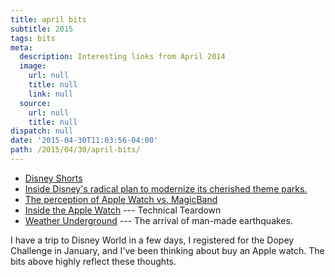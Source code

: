 ```yaml
---
title: april bits
subtitle: 2015
tags: bits
meta:
  description: Interesting links from April 2014
  image:
    url: null
    title: null
    link: null
  source:
    url: null
    title: null
dispatch: null
date: '2015-04-30T11:03:56-04:00'
path: /2015/04/30/april-bits/
---
```

* [Disney Shorts][disTube]
* [Inside Disney's radical plan to modernize its cherished theme parks.][magicBands]
* [The perception of Apple Watch vs. MagicBand][magic_v_watch]
* [Inside the Apple Watch][chipWorks] --- Technical Teardown
* [Weather Underground][newYorker] --- The arrival of man-made earthquakes.

I have a trip to Disney World in a few days, I registered for the Dopey Challenge in January, and I've been thinking about buy an Apple watch. The bits above highly reflect these thoughts.


[disTube]: https://www.youtube.com/user/DisneyShorts
[magicBands]: https://www.fastcompany.com/3044283/the-messy-business-of-reinventing-happiness#!
[magic_v_watch]: https://medium.com/five-hundred-words/a-tale-of-two-wearables-9ba29e3b4443
[chipWorks]: http://www.chipworks.com/en/technical-competitive-analysis/resources/blog/inside-the-apple-watch-technical-teardown/
[newYorker]: http://www.newyorker.com/magazine/2015/04/13/weather-underground


